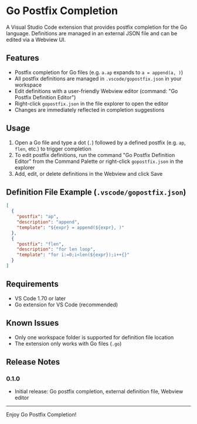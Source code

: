 # Go Postfix Completion

A Visual Studio Code extension that provides postfix completion for the Go language. Definitions are managed in an external JSON file and can be edited via a Webview UI.

## Features
- Postfix completion for Go files (e.g. `a.ap` expands to `a = append(a, )`)
- All postfix definitions are managed in `.vscode/gopostfix.json` in your workspace
- Edit definitions with a user-friendly Webview editor (command: "Go Postfix Definition Editor")
- Right-click `gopostfix.json` in the file explorer to open the editor
- Changes are immediately reflected in completion suggestions

## Usage
1. Open a Go file and type a dot (`.`) followed by a defined postfix (e.g. `ap`, `flen`, etc.) to trigger completion
2. To edit postfix definitions, run the command "Go Postfix Definition Editor" from the Command Palette or right-click `gopostfix.json` in the explorer
3. Add, edit, or delete definitions in the Webview and click Save

## Definition File Example (`.vscode/gopostfix.json`)
```json
[
  {
    "postfix": "ap",
    "description": "append",
    "template": "${expr} = append(${expr}, )"
  },
  {
    "postfix": "flen",
    "description": "for len loop",
    "template": "for i:=0;i<len(${expr});i++{}"
  }
]
```

## Requirements
- VS Code 1.70 or later
- Go extension for VS Code (recommended)

## Known Issues
- Only one workspace folder is supported for definition file location
- The extension only works with Go files (`.go`)

## Release Notes
### 0.1.0
- Initial release: Go postfix completion, external definition file, Webview editor

---

Enjoy Go Postfix Completion!
